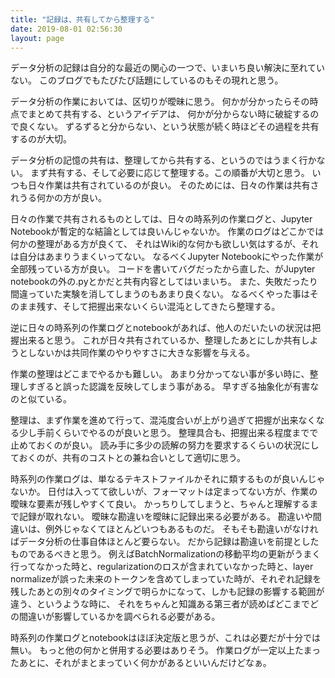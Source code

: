 ```yaml
---
title: "記録は、共有してから整理する"
date: 2019-08-01 02:56:30
layout: page
---
```

データ分析の記録は自分的な最近の関心の一つで、いまいち良い解決に至れていない。
このブログでもたびたび話題にしているのもその現れと思う。

データ分析の作業においては、区切りが曖昧に思う。
何かが分かったらその時点でまとめて共有する、というアイデアは、
何かが分からない時に破綻するので良くない。
ずるずると分からない、という状態が続く時ほどその過程を共有するのが大切。

データ分析の記憶の共有は、整理してから共有する、というのではうまく行かない。
まず共有する、そして必要に応じて整理する。この順番が大切と思う。
いつも日々作業は共有されているのが良い。
そのためには、日々の作業は共有されうる何かの方が良い。

日々の作業で共有されるものとしては、日々の時系列の作業ログと、Jupyter Notebookが暫定的な結論としては良いんじゃないか。
作業のログはどこかでは何かの整理がある方が良くて、
それはWiki的な何かも欲しい気はするが、それは自分はあまりうまくいってない。
なるべくJupyter Notebookにやった作業が全部残っている方が良い。
コードを書いてバグだったから直した、がJupyter notebookの外の.pyとかだと共有内容としてはいまいち。
また、失敗だったり間違っていた実験を消してしまうのもあまり良くない。
なるべくやった事はそのまま残す、そして把握出来ないくらい混沌としてきたら整理する。

逆に日々の時系列の作業ログとnotebookがあれば、他人のだいたいの状況は把握出来ると思う。
これが日々共有されているか、整理したあとにしか共有しようとしないかは共同作業のやりやすさに大きな影響を与える。

作業の整理はどこまでやるかも難しい。
あまり分かってない事が多い時に、整理しすぎると誤った認識を反映してしまう事がある。
早すぎる抽象化が有害なのと似ている。

整理は、まず作業を進めて行って、混沌度合いが上がり過ぎて把握が出来なくなる少し手前くらいでやるのが良いと思う。
整理具合も、把握出来る程度までで止めておくのが良い。
読み手に多少の読解の努力を要求するくらいの状況にしておくのが、共有のコストとの兼ね合いとして適切に思う。

時系列の作業ログは、単なるテキストファイルかそれに類するものが良いんじゃないか。
日付は入ってて欲しいが、フォーマットは定まってない方が、作業の曖昧な要素が残しやすくて良い。
かっちりしてしまうと、ちゃんと理解するまで記録が取れない。
曖昧な勘違いを曖昧に記録出来る必要がある。
勘違いや間違いは、例外じゃなくてほとんどいつもあるものだ。
そもそも勘違いがなければデータ分析の仕事自体ほとんど要らない。
だから記録は勘違いを前提としたものであるべきと思う。
例えばBatchNormalizationの移動平均の更新がうまく行ってなかった時と、regularizationのロスが含まれていなかった時と、layer normalizeが誤った未来のトークンを含めてしまっていた時が、それぞれ記録を残したあとの別々のタイミングで明らかになって、しかも記録の影響する範囲が違う、というような時に、
それをちゃんと知識ある第三者が読めばどこまでどの間違いが影響しているかを調べられる必要がある。

時系列の作業ログとnotebookはほぼ決定版と思うが、これは必要だが十分では無い。
もっと他の何かと併用する必要はありそう。
作業ログが一定以上たまったあとに、それがまとまっていく何かがあるといいんだけどなぁ。
